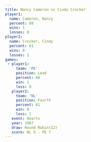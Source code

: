 ```yaml
---
title: Nancy Cameron vs Cindy Crocker
player1:              
  name: Cameron, Nancy
  percent: 68         
  wins: 1             
  losses: 0           
player2:              
  name: Crocker, Cindy
  percent: 61         
  wins: 0             
  losses: 1           
games:
 - player1:        
     team: 'PE'    
     position: Lead
     percent: 68   
     win: 1        
     loss: 0       
   player2:          
     team: 'NL'      
     position: Fourth
     percent: 61     
     win: 0          
     loss: 1         
   event: Hearts        
   year: 1987           
   draw: Round Robin(12)
   score: NL 5 - PE 7   
---
```

